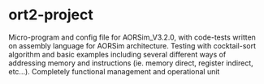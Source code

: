 # ort2-project
Micro-program and config file for AORSim_V3.2.0, with code-tests written on assembly language for AORSim architecture. Testing with cocktail-sort algorithm and basic examples including several different ways of addressing memory and instructions (ie. memory direct, register indirect, etc...). Completely functional management and operational unit

